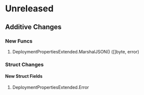 # Unreleased

## Additive Changes

### New Funcs

1. DeploymentPropertiesExtended.MarshalJSON() ([]byte, error)

### Struct Changes

#### New Struct Fields

1. DeploymentPropertiesExtended.Error
